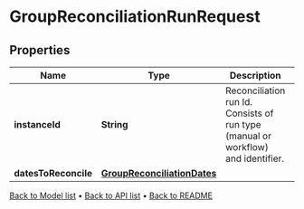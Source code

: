 

# GroupReconciliationRunRequest


## Properties

| Name | Type | Description | Notes |
|------------ | ------------- | ------------- | -------------|
|**instanceId** | **String** | Reconciliation run Id. Consists of run type (manual or workflow) and identifier. |  |
|**datesToReconcile** | [**GroupReconciliationDates**](GroupReconciliationDates.md) |  |  [optional] |



[Back to Model list](../README.md#documentation-for-models) &#8226; [Back to API list](../README.md#documentation-for-api-endpoints) &#8226; [Back to README](../README.md)


